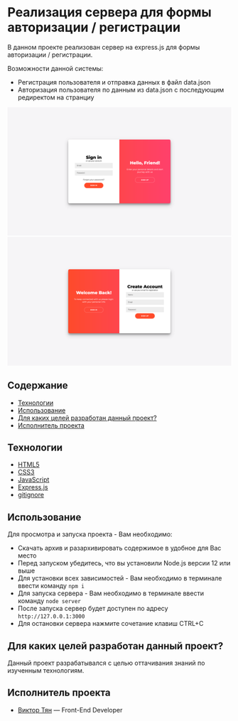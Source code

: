 # Реализация сервера для формы авторизации / регистрации

В данном проекте реализован сервер на express.js для формы авторизации / регистрации.

Возможности данной системы:

- Регистрация пользователя и отправка данных в файл data.json
- Авторизация пользователя по данным из data.json с последующим редиректом на странциу

![preview-1](https://github.com/vityan99/Auth-reg-form-server/blob/main/preview-1.png)
![preview-2](https://github.com/vityan99/Auth-reg-form-server/blob/main/preview-2.png)

## Содержание

- [Технологии](#технологии)
- [Использование](#использование)
- [Для каких целей разработан данный проект?](#для-каких-целей-разработан-данный-проект)
- [Исполнитель проекта](#исполнитель-проекта)

## Технологии

- [HTML5](https://html.com/html5/)
- [CSS3](https://www.w3schools.com/W3CSS/)
- [JavaScript](https://javascript.ru/)
- [Express.js](https://nodejsdev.ru/guides/metanit/express-intro/)
- [gitignore](https://docs.gitignore.io/)

## Использование

Для просмотра и запуска проекта - Вам необходимо:

- Скачать архив и разархивировать содержимое в удобное для Вас место
- Перед запуском убедитесь, что вы установили Node.js версии 12 или выше
- Для установки всех зависимостей - Вам необходимо в терминале ввести команду `npm i`
- Для запуска сервера - Вам необходимо в терминале ввести команду `node server`
- После запуска сервер будет доступен по адресу `http://127.0.0.1:3000`
- Для остановки сервера нажмите сочетание клавиш CTRL+C

## Для каких целей разработан данный проект?

Данный проект разрабатывался с целью оттачивания знаний по изученным технологиям.

## Исполнитель проекта

- [Виктор Тян](https://t.me/vityan00) — Front-End Developer
